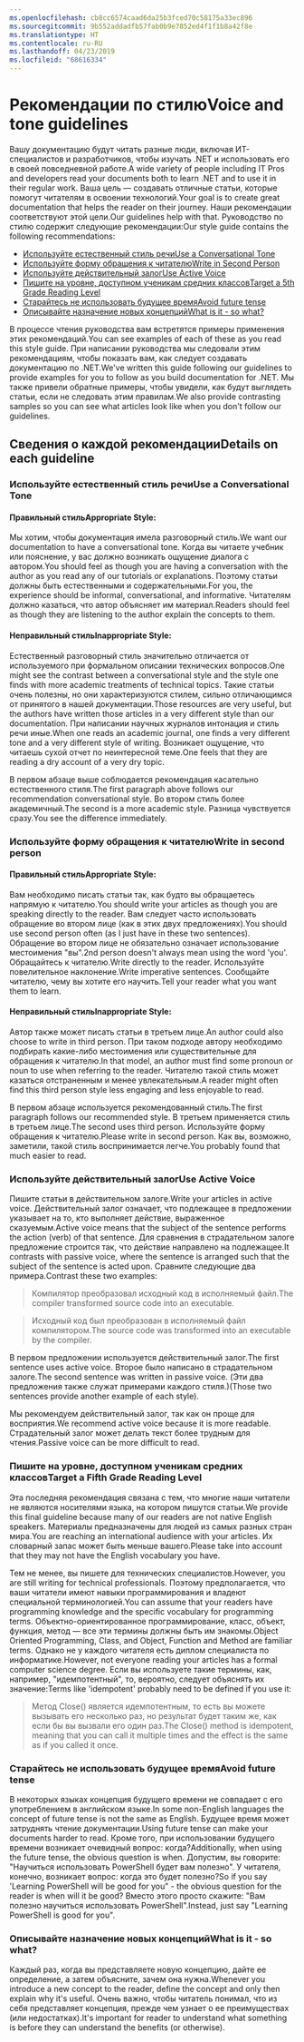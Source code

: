 ```yaml
---
ms.openlocfilehash: cb8cc6574caad6da25b3fced70c58175a33ec896
ms.sourcegitcommit: 9b552addadfb57fab0b9e7852ed4f1f1b8a42f8e
ms.translationtype: HT
ms.contentlocale: ru-RU
ms.lasthandoff: 04/23/2019
ms.locfileid: "68616334"
---
```

# <a name="voice-and-tone-guidelines"></a><span data-ttu-id="b35ac-101">Рекомендации по стилю</span><span class="sxs-lookup"><span data-stu-id="b35ac-101">Voice and tone guidelines</span></span>

<span data-ttu-id="b35ac-102">Вашу документацию будут читать разные люди, включая ИТ-специалистов и разработчиков, чтобы изучать .NET и использовать его в своей повседневной работе.</span><span class="sxs-lookup"><span data-stu-id="b35ac-102">A wide variety of people including IT Pros and developers read your documents both to learn .NET and to use it in their regular work.</span></span>
<span data-ttu-id="b35ac-103">Ваша цель — создавать отличные статьи, которые помогут читателям в освоении технологий.</span><span class="sxs-lookup"><span data-stu-id="b35ac-103">Your goal is to create great documentation that helps the reader on their journey.</span></span> <span data-ttu-id="b35ac-104">Наши рекомендации соответствуют этой цели.</span><span class="sxs-lookup"><span data-stu-id="b35ac-104">Our guidelines help with that.</span></span> <span data-ttu-id="b35ac-105">Руководство по стилю содержит следующие рекомендации:</span><span class="sxs-lookup"><span data-stu-id="b35ac-105">Our style guide contains the following recommendations:</span></span>
- [<span data-ttu-id="b35ac-106">Используйте естественный стиль речи</span><span class="sxs-lookup"><span data-stu-id="b35ac-106">Use a Conversational Tone</span></span>](#use-a-conversational-tone)
- [<span data-ttu-id="b35ac-107">Используйте форму обращения к читателю</span><span class="sxs-lookup"><span data-stu-id="b35ac-107">Write in Second Person</span></span>](#write-in-2nd-person)
- [<span data-ttu-id="b35ac-108">Используйте действительный залог</span><span class="sxs-lookup"><span data-stu-id="b35ac-108">Use Active Voice</span></span>](#use-active-voice)
- [<span data-ttu-id="b35ac-109">Пишите на уровне, доступном ученикам средних классов</span><span class="sxs-lookup"><span data-stu-id="b35ac-109">Target a 5th Grade Reading Level</span></span>](#target-a-fifth-grade-reading-level)
- [<span data-ttu-id="b35ac-110">Старайтесь не использовать будущее время</span><span class="sxs-lookup"><span data-stu-id="b35ac-110">Avoid future tense</span></span>](#avoid-future-tense)
- [<span data-ttu-id="b35ac-111">Описывайте назначение новых концепций</span><span class="sxs-lookup"><span data-stu-id="b35ac-111">What is it - so what?</span></span>](#what-is-it-so-what)

<span data-ttu-id="b35ac-112">В процессе чтения руководства вам встретятся примеры применения этих рекомендаций.</span><span class="sxs-lookup"><span data-stu-id="b35ac-112">You can see examples of each of these as you read this style guide.</span></span> <span data-ttu-id="b35ac-113">При написании руководства мы следовали этим рекомендациям, чтобы показать вам, как следует создавать документацию по .NET.</span><span class="sxs-lookup"><span data-stu-id="b35ac-113">We've written this guide following our guidelines to provide examples for you to follow as you build documentation for .NET.</span></span> <span data-ttu-id="b35ac-114">Мы также привели обратные примеры, чтобы увидели, как будут выглядеть статьи, если не следовать этим правилам.</span><span class="sxs-lookup"><span data-stu-id="b35ac-114">We also provide contrasting samples so you can see what articles look like when you don't follow our guidelines.</span></span>

## <a name="details-on-each-guideline"></a><span data-ttu-id="b35ac-115">Сведения о каждой рекомендации</span><span class="sxs-lookup"><span data-stu-id="b35ac-115">Details on each guideline</span></span>

### <a name="use-a-conversational-tone"></a><span data-ttu-id="b35ac-116">Используйте естественный стиль речи</span><span class="sxs-lookup"><span data-stu-id="b35ac-116">Use a Conversational Tone</span></span>
#### <a name="appropriate-style"></a><span data-ttu-id="b35ac-117">Правильный стиль</span><span class="sxs-lookup"><span data-stu-id="b35ac-117">Appropriate Style:</span></span>
<span data-ttu-id="b35ac-118">Мы хотим, чтобы документация имела разговорный стиль.</span><span class="sxs-lookup"><span data-stu-id="b35ac-118">We want our documentation to have a conversational tone.</span></span> <span data-ttu-id="b35ac-119">Когда вы читаете учебник или пояснение, у вас должно возникать ощущение диалога с автором.</span><span class="sxs-lookup"><span data-stu-id="b35ac-119">You should feel as though you are having a conversation with the author as you read any of our tutorials or explanations.</span></span>
<span data-ttu-id="b35ac-120">Поэтому статьи должны быть естественными и содержательными.</span><span class="sxs-lookup"><span data-stu-id="b35ac-120">For you, the experience should be informal, conversational, and informative.</span></span> <span data-ttu-id="b35ac-121">Читателям должно казаться, что автор объясняет им материал.</span><span class="sxs-lookup"><span data-stu-id="b35ac-121">Readers should feel as though they are listening to the author explain the concepts to them.</span></span>

#### <a name="inappropriate-style"></a><span data-ttu-id="b35ac-122">Неправильный стиль</span><span class="sxs-lookup"><span data-stu-id="b35ac-122">Inappropriate Style:</span></span>
<span data-ttu-id="b35ac-123">Естественный разговорный стиль значительно отличается от используемого при формальном описании технических вопросов.</span><span class="sxs-lookup"><span data-stu-id="b35ac-123">One might see the contrast between a conversational style and the style one finds with more academic treatments of technical topics.</span></span> <span data-ttu-id="b35ac-124">Такие статьи очень полезны, но они характеризуются стилем, сильно отличающимся от принятого в нашей документации.</span><span class="sxs-lookup"><span data-stu-id="b35ac-124">Those resources are very useful, but the authors have written those articles in a very different style than our documentation.</span></span> <span data-ttu-id="b35ac-125">При написании научных журналов интонация и стиль речи иные.</span><span class="sxs-lookup"><span data-stu-id="b35ac-125">When one reads an academic journal, one finds a very different tone and a very different style of writing.</span></span>
<span data-ttu-id="b35ac-126">Возникает ощущение, что читаешь сухой отчет по неинтересной теме.</span><span class="sxs-lookup"><span data-stu-id="b35ac-126">One feels that they are reading a dry account of a very dry topic.</span></span>  

<span data-ttu-id="b35ac-127">В первом абзаце выше соблюдается рекомендация касательно естественного стиля.</span><span class="sxs-lookup"><span data-stu-id="b35ac-127">The first paragraph above follows our recommendation conversational style.</span></span> <span data-ttu-id="b35ac-128">Во втором стиль более академичный.</span><span class="sxs-lookup"><span data-stu-id="b35ac-128">The second is a more academic style.</span></span> <span data-ttu-id="b35ac-129">Разница чувствуется сразу.</span><span class="sxs-lookup"><span data-stu-id="b35ac-129">You see the difference immediately.</span></span> 

### <a name="write-in-second-person"></a><span data-ttu-id="b35ac-130">Используйте форму обращения к читателю</span><span class="sxs-lookup"><span data-stu-id="b35ac-130">Write in second person</span></span>
#### <a name="appropriate-style"></a><span data-ttu-id="b35ac-131">Правильный стиль</span><span class="sxs-lookup"><span data-stu-id="b35ac-131">Appropriate Style:</span></span>
<span data-ttu-id="b35ac-132">Вам необходимо писать статьи так, как будто вы обращаетесь напрямую к читателю.</span><span class="sxs-lookup"><span data-stu-id="b35ac-132">You should write your articles as though you are speaking directly to the reader.</span></span> <span data-ttu-id="b35ac-133">Вам следует часто использовать обращение во втором лице (как в этих двух предложениях).</span><span class="sxs-lookup"><span data-stu-id="b35ac-133">You should use second person often (as I just have in these two sentences).</span></span> <span data-ttu-id="b35ac-134">Обращение во втором лице не обязательно означает использование местоимения "вы".</span><span class="sxs-lookup"><span data-stu-id="b35ac-134">2nd person doesn't always mean using the word 'you'.</span></span> <span data-ttu-id="b35ac-135">Обращайтесь к читателю.</span><span class="sxs-lookup"><span data-stu-id="b35ac-135">Write directly to the reader.</span></span> <span data-ttu-id="b35ac-136">Используйте повелительное наклонение.</span><span class="sxs-lookup"><span data-stu-id="b35ac-136">Write imperative sentences.</span></span>
<span data-ttu-id="b35ac-137">Сообщайте читателю, чему вы хотите его научить.</span><span class="sxs-lookup"><span data-stu-id="b35ac-137">Tell your reader what you want them to learn.</span></span>

#### <a name="inappropriate-style"></a><span data-ttu-id="b35ac-138">Неправильный стиль</span><span class="sxs-lookup"><span data-stu-id="b35ac-138">Inappropriate Style:</span></span> 
<span data-ttu-id="b35ac-139">Автор также может писать статьи в третьем лице.</span><span class="sxs-lookup"><span data-stu-id="b35ac-139">An author could also choose to write in third person.</span></span> <span data-ttu-id="b35ac-140">При таком подходе автору необходимо подбирать какие-либо местоимения или существительные для обращения к читателю.</span><span class="sxs-lookup"><span data-stu-id="b35ac-140">In that model, an author must find some pronoun or noun to use when referring to the reader.</span></span> <span data-ttu-id="b35ac-141">Читателю такой стиль может казаться отстраненным и менее увлекательным.</span><span class="sxs-lookup"><span data-stu-id="b35ac-141">A reader might often find this third person style less engaging and less enjoyable to read.</span></span>

<span data-ttu-id="b35ac-142">В первом абзаце используется рекомендованный стиль.</span><span class="sxs-lookup"><span data-stu-id="b35ac-142">The first paragraph follows our recommended style.</span></span> <span data-ttu-id="b35ac-143">В третьем применяется стиль в третьем лице.</span><span class="sxs-lookup"><span data-stu-id="b35ac-143">The second uses third person.</span></span> <span data-ttu-id="b35ac-144">Используйте форму обращения к читателю.</span><span class="sxs-lookup"><span data-stu-id="b35ac-144">Please write in second person.</span></span> <span data-ttu-id="b35ac-145">Как вы, возможно, заметили, такой стиль воспринимается легче.</span><span class="sxs-lookup"><span data-stu-id="b35ac-145">You probably found that much easier to read.</span></span>

### <a name="use-active-voice"></a><span data-ttu-id="b35ac-146">Используйте действительный залог</span><span class="sxs-lookup"><span data-stu-id="b35ac-146">Use Active Voice</span></span>

<span data-ttu-id="b35ac-147">Пишите статьи в действительном залоге.</span><span class="sxs-lookup"><span data-stu-id="b35ac-147">Write your articles in active voice.</span></span> <span data-ttu-id="b35ac-148">Действительный залог означает, что подлежащее в предложении указывает на то, кто выполняет действие, выраженное сказуемым.</span><span class="sxs-lookup"><span data-stu-id="b35ac-148">Active voice means that the subject of the sentence performs the action (verb) of that sentence.</span></span> <span data-ttu-id="b35ac-149">Для сравнения в страдательном залоге предложение строится так, что действие направлено на подлежащее.</span><span class="sxs-lookup"><span data-stu-id="b35ac-149">It contrasts with passive voice, where the sentence is arranged such that the subject of the sentence is acted upon.</span></span> <span data-ttu-id="b35ac-150">Сравните следующие два примера.</span><span class="sxs-lookup"><span data-stu-id="b35ac-150">Contrast these two examples:</span></span>

><span data-ttu-id="b35ac-151">Компилятор преобразовал исходный код в исполняемый файл.</span><span class="sxs-lookup"><span data-stu-id="b35ac-151">The compiler transformed source code into an executable.</span></span>

><span data-ttu-id="b35ac-152">Исходный код был преобразован в исполняемый файл компилятором.</span><span class="sxs-lookup"><span data-stu-id="b35ac-152">The source code was transformed into an executable by the compiler.</span></span>

<span data-ttu-id="b35ac-153">В первом предложении используется действительный залог.</span><span class="sxs-lookup"><span data-stu-id="b35ac-153">The first sentence uses active voice.</span></span> <span data-ttu-id="b35ac-154">Второе было написано в страдательном залоге.</span><span class="sxs-lookup"><span data-stu-id="b35ac-154">The second sentence was written in passive voice.</span></span>
<span data-ttu-id="b35ac-155">(Эти два предложения также служат примерами каждого стиля.)</span><span class="sxs-lookup"><span data-stu-id="b35ac-155">(Those two sentences provide another example of each style).</span></span>

<span data-ttu-id="b35ac-156">Мы рекомендуем действительный залог, так как он проще для восприятия.</span><span class="sxs-lookup"><span data-stu-id="b35ac-156">We recommend active voice because it is more readable.</span></span> <span data-ttu-id="b35ac-157">Страдательный залог может делать текст более трудным для чтения.</span><span class="sxs-lookup"><span data-stu-id="b35ac-157">Passive voice can be more difficult to read.</span></span>

### <a name="target-a-fifth-grade-reading-level"></a><span data-ttu-id="b35ac-158">Пишите на уровне, доступном ученикам средних классов</span><span class="sxs-lookup"><span data-stu-id="b35ac-158">Target a Fifth Grade Reading Level</span></span>

<span data-ttu-id="b35ac-159">Эта последняя рекомендация связана с тем, что многие наши читатели не являются носителями языка, на котором пишутся статьи.</span><span class="sxs-lookup"><span data-stu-id="b35ac-159">We provide this final guideline because many of our readers are not native English speakers.</span></span>
<span data-ttu-id="b35ac-160">Материалы предназначены для людей из самых разных стран мира.</span><span class="sxs-lookup"><span data-stu-id="b35ac-160">You are reaching an international audience with your articles.</span></span> <span data-ttu-id="b35ac-161">Их словарный запас может быть меньше вашего.</span><span class="sxs-lookup"><span data-stu-id="b35ac-161">Please take into account that they may not have the English vocabulary you have.</span></span>

<span data-ttu-id="b35ac-162">Тем не менее, вы пишете для технических специалистов.</span><span class="sxs-lookup"><span data-stu-id="b35ac-162">However, you are still writing for technical professionals.</span></span> <span data-ttu-id="b35ac-163">Поэтому предполагается, что ваши читатели имеют навыки программирования и владеют специальной терминологией.</span><span class="sxs-lookup"><span data-stu-id="b35ac-163">You can assume that your readers have programming knowledge and the specific vocabulary for programming terms.</span></span> <span data-ttu-id="b35ac-164">Объектно-ориентированное программирование, класс, объект, функция, метод — все эти термины должны быть им знакомы.</span><span class="sxs-lookup"><span data-stu-id="b35ac-164">Object Oriented Programming, Class, and Object, Function and Method are familiar terms.</span></span> <span data-ttu-id="b35ac-165">Однако не у каждого читателя есть диплом специалиста по информатике.</span><span class="sxs-lookup"><span data-stu-id="b35ac-165">However, not everyone reading your articles has a formal computer science degree.</span></span> <span data-ttu-id="b35ac-166">Если вы используете такие термины, как, например, "идемпотентный", то, вероятно, следует объяснять их значение:</span><span class="sxs-lookup"><span data-stu-id="b35ac-166">Terms like 'idempotent' probably need to be defined if you use it:</span></span>

><span data-ttu-id="b35ac-167">Метод Close() является идемпотентным, то есть вы можете вызывать его несколько раз, но результат будет таким же, как если бы вы вызвали его один раз.</span><span class="sxs-lookup"><span data-stu-id="b35ac-167">The Close() method is idempotent, meaning that you can call it multiple times and the effect is the same as if you called it once.</span></span>

### <a name="avoid-future-tense"></a><span data-ttu-id="b35ac-168">Старайтесь не использовать будущее время</span><span class="sxs-lookup"><span data-stu-id="b35ac-168">Avoid future tense</span></span>
<span data-ttu-id="b35ac-169">В некоторых языках концепция будущего времени не совпадает с его употреблением в английском языке.</span><span class="sxs-lookup"><span data-stu-id="b35ac-169">In some non-English languages the concept of future tense is not the same as English.</span></span> <span data-ttu-id="b35ac-170">Будущее время может затруднять чтение документации.</span><span class="sxs-lookup"><span data-stu-id="b35ac-170">Using future tense can make your documents harder to read.</span></span> <span data-ttu-id="b35ac-171">Кроме того, при использовании будущего времени возникает очевидный вопрос: когда?</span><span class="sxs-lookup"><span data-stu-id="b35ac-171">Additionally, when using the future tense, the obvious question is when.</span></span> <span data-ttu-id="b35ac-172">Допустим, вы говорите: "Научиться использовать PowerShell будет вам полезно". У читателя, конечно, возникает вопрос: когда это будет полезно?</span><span class="sxs-lookup"><span data-stu-id="b35ac-172">So if you say 'Learning PowerShell will be good for you" - the obvious question for the reader is when will it be good?</span></span> <span data-ttu-id="b35ac-173">Вместо этого просто скажите: "Вам полезно научиться использовать PowerShell".</span><span class="sxs-lookup"><span data-stu-id="b35ac-173">Instead, just say "Learning PowerShell is good for you".</span></span>

### <a name="what-is-it---so-what"></a><span data-ttu-id="b35ac-174">Описывайте назначение новых концепций</span><span class="sxs-lookup"><span data-stu-id="b35ac-174">What is it - so what?</span></span>
<span data-ttu-id="b35ac-175">Каждый раз, когда вы представляете новую концепцию, дайте ее определение, а затем объясните, зачем она нужна.</span><span class="sxs-lookup"><span data-stu-id="b35ac-175">Whenever you introduce a new concept to the reader, define the concept and only then explain why it's useful.</span></span> <span data-ttu-id="b35ac-176">Очень важно, чтобы читатель понимал, что из себя представляет концепция, прежде чем узнает о ее преимуществах (или недостатках).</span><span class="sxs-lookup"><span data-stu-id="b35ac-176">It's important for reader to understand what something is before they can understand the benefits (or otherwise).</span></span> 
